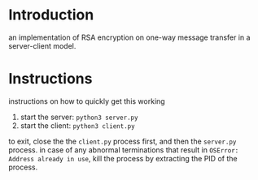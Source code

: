 # Introduction
an implementation of RSA encryption on one-way message transfer in a server-client model.

# Instructions
instructions on how to quickly get this working
1. start the server: 
`python3 server.py`
2. start the client:
`python3 client.py`

to exit, close the the `client.py` process first, and then the `server.py` process. in case of any abnormal terminations that result in `OSError: Address already in use`, kill the process by extracting the PID of the process.